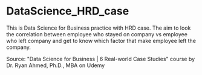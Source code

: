 # DataScience_HRD_case

This is Data Science for Business practice with HRD case.
The aim to look the correlation between employee who stayed on company vs employee who left company and get to know which factor that make employee left the company.

Source: "Data Science for Business | 6 Real-world Case Studies" course by Dr. Ryan Ahmed, Ph.D., MBA on Udemy
